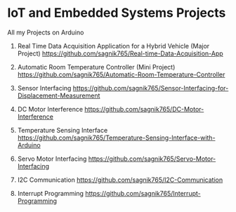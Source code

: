 # IoT and Embedded Systems Projects
All my Projects on Arduino

1. Real Time Data Acquisition Application for a Hybrid Vehicle (Major Project)    https://github.com/sagnik765/Real-time-Data-Acquisition-App

2. Automatic Room Temperature Controller (Mini Project)   https://github.com/sagnik765/Automatic-Room-Temperature-Controller

3. Sensor Interfacing   https://github.com/sagnik765/Sensor-Interfacing-for-Displacement-Measurement

4. DC Motor Interference    https://github.com/sagnik765/DC-Motor-Interference

5. Temperature Sensing Interface    https://github.com/sagnik765/Temperature-Sensing-Interface-with-Arduino

6. Servo Motor Interfacing    https://github.com/sagnik765/Servo-Motor-Interfacing

7. I2C Communication   https://github.com/sagnik765/I2C-Communication

8. Interrupt Programming   https://github.com/sagnik765/Interrupt-Programming
